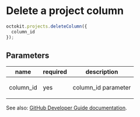 # Delete a project column

```js
octokit.projects.deleteColumn({
  column_id
});
```

## Parameters

<table>
  <thead>
    <tr>
      <th>name</th>
      <th>required</th>
      <th>description</th>
    </tr>
  </thead>
  <tbody>
    <tr><td>column_id</td><td>yes</td><td>

column_id parameter

</td></tr>
  </tbody>
</table>

See also: [GitHub Developer Guide documentation](endpoint.documentationUrl).
